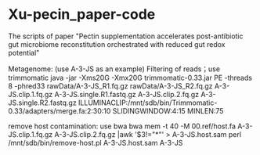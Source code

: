 # Xu-pecin_paper-code
The scripts of paper "Pectin supplementation accelerates post-antibiotic gut microbiome reconstitution orchestrated with reduced gut redox potential"

Metagenome: (use A-3-JS as an example)
Filtering of reads；use trimmomatic 
java -jar -Xms20G -Xmx20G trimmomatic-0.33.jar PE -threads 8 -phred33 rawData/A-3-JS_R1.fq.gz rawData/A-3-JS_R2.fq.gz A-3-JS.clip.1.fq.gz A-3-JS.single.R1.fastq.gz A-3-JS.clip.2.fq.gz A-3-JS.single.R2.fastq.gz ILLUMINACLIP:/mnt/sdb/bin/Trimmomatic-0.33/adapters/merge.fa:2:30:10 SLIDINGWINDOW:4:15 MINLEN:75

remove host contamination: use bwa
bwa mem -t 40 -M 00.ref/host.fa A-3-JS.clip.1.fq.gz A-3-JS.clip.2.fq.gz  |awk '$3!="*"' > A-3-JS.host.sam
perl /mnt/sdb/bin/remove-host.pl A-3-JS.host.sam A-3-JS